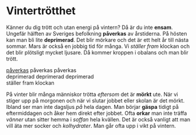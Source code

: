 # Vintertrötthet

Känner du dig trött och utan energi på vintern? Då är du inte **ensam**. Ungefär hälften av Sveriges befolkning **påverkas** av årstiderna. På hösten kan man bli lite **deprimerad**. Det blir mörkare och det är ett helt år till nästa sommar. Mars är också en jobbig tid för många. Vi *ställer fram* klockan och det blir plötsligt mycket ljusare. Då kommer kroppen i obalans och man blir trött.

[påverkas](https://sv.wiktionary.org/wiki/p%C3%A5verka#Verb) påverkas påverkas  
deprimerad deprimerad deprimerad  
ställer fram klockan

På vinter blir många människor trötta *eftersom* det är **mörkt** ute. När vi stiger upp på morgonen och när vi slutar jobbet eller skolan är det mörkt. Ibland ser man inte dagsljus *på* hela dagen. Man börjar **gäspa** tidigt på eftermiddagen och åker hem direkt efter jobbet. Ofta **orkar** man inte träffa *vänner* utan sitter hemma i *soffan* hela kvällen. Det är också vanligt att man vill äta mer socker och *kolhydrater*. Man går ofta upp i vikt på vintern.


<!--stackedit_data:
eyJoaXN0b3J5IjpbMTk3ODI2MTM3MSwtNjI2MDEzNDQwLC0yMT
I0MTcwMTU5LC0xMjIxMDE4MjQwLC01OTE5NDYwNjVdfQ==
-->